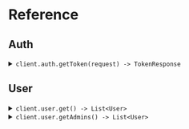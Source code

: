 # Reference
## Auth
<details><summary><code>client.auth.getToken(request) -> TokenResponse</code></summary>
<dl>
<dd>

#### 🔌 Usage

<dl>
<dd>

<dl>
<dd>

```java
client.auth().getToken(
    GetTokenRequest
        .builder()
        .clientId("client_id")
        .clientSecret("client_secret")
        .audience("https://api.example.com")
        .grantType("client_credentials")
        .scope("scope")
        .build()
);
```
</dd>
</dl>
</dd>
</dl>

#### ⚙️ Parameters

<dl>
<dd>

<dl>
<dd>

**clientId:** `String` 
    
</dd>
</dl>

<dl>
<dd>

**clientSecret:** `String` 
    
</dd>
</dl>

<dl>
<dd>

**audience:** `String` 
    
</dd>
</dl>

<dl>
<dd>

**grantType:** `String` 
    
</dd>
</dl>

<dl>
<dd>

**scope:** `Optional<String>` 
    
</dd>
</dl>
</dd>
</dl>


</dd>
</dl>
</details>

## User
<details><summary><code>client.user.get() -> List&lt;User&gt;</code></summary>
<dl>
<dd>

#### 🔌 Usage

<dl>
<dd>

<dl>
<dd>

```java
client.user().get();
```
</dd>
</dl>
</dd>
</dl>


</dd>
</dl>
</details>

<details><summary><code>client.user.getAdmins() -> List&lt;User&gt;</code></summary>
<dl>
<dd>

#### 🔌 Usage

<dl>
<dd>

<dl>
<dd>

```java
client.user().getAdmins();
```
</dd>
</dl>
</dd>
</dl>


</dd>
</dl>
</details>
